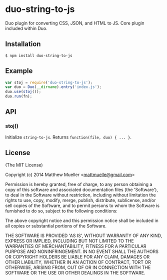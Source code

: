 
# duo-string-to-js

  Duo plugin for converting CSS, JSON, and HTML to JS. Core plugin included within Duo.

## Installation

    $ npm install duo-string-to-js

## Example

```js
var stoj = require('duo-string-to-js');
var duo = Duo(__dirname).entry('index.js');
duo.use(stoj());
duo.run(fn);
```

## API

### stoj()

Initialize `string-to-js`. Returns `function(file, duo) { ... }`.

## License 

(The MIT License)

Copyright (c) 2014 Matthew Mueller &lt;mattmuelle@gmail.com&gt;

Permission is hereby granted, free of charge, to any person obtaining
a copy of this software and associated documentation files (the
'Software'), to deal in the Software without restriction, including
without limitation the rights to use, copy, modify, merge, publish,
distribute, sublicense, and/or sell copies of the Software, and to
permit persons to whom the Software is furnished to do so, subject to
the following conditions:

The above copyright notice and this permission notice shall be
included in all copies or substantial portions of the Software.

THE SOFTWARE IS PROVIDED 'AS IS', WITHOUT WARRANTY OF ANY KIND,
EXPRESS OR IMPLIED, INCLUDING BUT NOT LIMITED TO THE WARRANTIES OF
MERCHANTABILITY, FITNESS FOR A PARTICULAR PURPOSE AND NONINFRINGEMENT.
IN NO EVENT SHALL THE AUTHORS OR COPYRIGHT HOLDERS BE LIABLE FOR ANY
CLAIM, DAMAGES OR OTHER LIABILITY, WHETHER IN AN ACTION OF CONTRACT,
TORT OR OTHERWISE, ARISING FROM, OUT OF OR IN CONNECTION WITH THE
SOFTWARE OR THE USE OR OTHER DEALINGS IN THE SOFTWARE.
